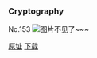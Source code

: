 ### Cryptography
No.153
![图片不见了~~~](https://imgs.xkcd.com/comics/cryptography.png)

[原址](https://xkcd.com//153) [下载](https://imgs.xkcd.com/comics/cryptography.png)

